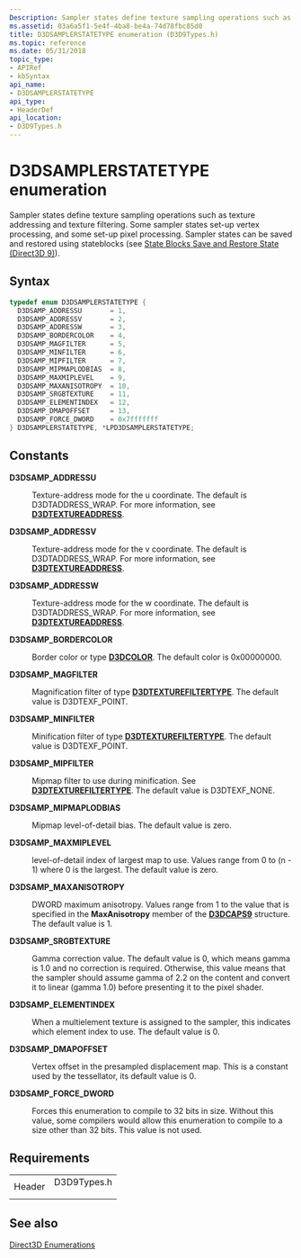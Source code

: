 ```yaml
---
Description: Sampler states define texture sampling operations such as texture addressing and texture filtering.
ms.assetid: 03a6a5f1-5e4f-4ba8-be4a-74d78fbc85d0
title: D3DSAMPLERSTATETYPE enumeration (D3D9Types.h)
ms.topic: reference
ms.date: 05/31/2018
topic_type: 
- APIRef
- kbSyntax
api_name: 
- D3DSAMPLERSTATETYPE
api_type: 
- HeaderDef
api_location: 
- D3D9Types.h
---
```


# D3DSAMPLERSTATETYPE enumeration

Sampler states define texture sampling operations such as texture addressing and texture filtering. Some sampler states set-up vertex processing, and some set-up pixel processing. Sampler states can be saved and restored using stateblocks (see [State Blocks Save and Restore State (Direct3D 9)](state-blocks-save-and-restore-state.md)).

## Syntax


```C++
typedef enum D3DSAMPLERSTATETYPE { 
  D3DSAMP_ADDRESSU       = 1,
  D3DSAMP_ADDRESSV       = 2,
  D3DSAMP_ADDRESSW       = 3,
  D3DSAMP_BORDERCOLOR    = 4,
  D3DSAMP_MAGFILTER      = 5,
  D3DSAMP_MINFILTER      = 6,
  D3DSAMP_MIPFILTER      = 7,
  D3DSAMP_MIPMAPLODBIAS  = 8,
  D3DSAMP_MAXMIPLEVEL    = 9,
  D3DSAMP_MAXANISOTROPY  = 10,
  D3DSAMP_SRGBTEXTURE    = 11,
  D3DSAMP_ELEMENTINDEX   = 12,
  D3DSAMP_DMAPOFFSET     = 13,
  D3DSAMP_FORCE_DWORD    = 0x7fffffff
} D3DSAMPLERSTATETYPE, *LPD3DSAMPLERSTATETYPE;
```



## Constants

<dl> <dt>

<span id="D3DSAMP_ADDRESSU"></span><span id="d3dsamp_addressu"></span>**D3DSAMP\_ADDRESSU**
</dt> <dd>

Texture-address mode for the u coordinate. The default is D3DTADDRESS\_WRAP. For more information, see [**D3DTEXTUREADDRESS**](https://msdn.microsoft.com/en-us/library/Bb172614(v=VS.85).aspx).

</dd> <dt>

<span id="D3DSAMP_ADDRESSV"></span><span id="d3dsamp_addressv"></span>**D3DSAMP\_ADDRESSV**
</dt> <dd>

Texture-address mode for the v coordinate. The default is D3DTADDRESS\_WRAP. For more information, see [**D3DTEXTUREADDRESS**](https://msdn.microsoft.com/en-us/library/Bb172614(v=VS.85).aspx).

</dd> <dt>

<span id="D3DSAMP_ADDRESSW"></span><span id="d3dsamp_addressw"></span>**D3DSAMP\_ADDRESSW**
</dt> <dd>

Texture-address mode for the w coordinate. The default is D3DTADDRESS\_WRAP. For more information, see [**D3DTEXTUREADDRESS**](https://msdn.microsoft.com/en-us/library/Bb172614(v=VS.85).aspx).

</dd> <dt>

<span id="D3DSAMP_BORDERCOLOR"></span><span id="d3dsamp_bordercolor"></span>**D3DSAMP\_BORDERCOLOR**
</dt> <dd>

Border color or type [**D3DCOLOR**](d3dcolor.md). The default color is 0x00000000.

</dd> <dt>

<span id="D3DSAMP_MAGFILTER"></span><span id="d3dsamp_magfilter"></span>**D3DSAMP\_MAGFILTER**
</dt> <dd>

Magnification filter of type [**D3DTEXTUREFILTERTYPE**](https://msdn.microsoft.com/en-us/library/Bb172615(v=VS.85).aspx). The default value is D3DTEXF\_POINT.

</dd> <dt>

<span id="D3DSAMP_MINFILTER"></span><span id="d3dsamp_minfilter"></span>**D3DSAMP\_MINFILTER**
</dt> <dd>

Minification filter of type [**D3DTEXTUREFILTERTYPE**](https://msdn.microsoft.com/en-us/library/Bb172615(v=VS.85).aspx). The default value is D3DTEXF\_POINT.

</dd> <dt>

<span id="D3DSAMP_MIPFILTER"></span><span id="d3dsamp_mipfilter"></span>**D3DSAMP\_MIPFILTER**
</dt> <dd>

Mipmap filter to use during minification. See [**D3DTEXTUREFILTERTYPE**](https://msdn.microsoft.com/en-us/library/Bb172615(v=VS.85).aspx). The default value is D3DTEXF\_NONE.

</dd> <dt>

<span id="D3DSAMP_MIPMAPLODBIAS"></span><span id="d3dsamp_mipmaplodbias"></span>**D3DSAMP\_MIPMAPLODBIAS**
</dt> <dd>

Mipmap level-of-detail bias. The default value is zero.

</dd> <dt>

<span id="D3DSAMP_MAXMIPLEVEL"></span><span id="d3dsamp_maxmiplevel"></span>**D3DSAMP\_MAXMIPLEVEL**
</dt> <dd>

level-of-detail index of largest map to use. Values range from 0 to (n - 1) where 0 is the largest. The default value is zero.

</dd> <dt>

<span id="D3DSAMP_MAXANISOTROPY"></span><span id="d3dsamp_maxanisotropy"></span>**D3DSAMP\_MAXANISOTROPY**
</dt> <dd>

DWORD maximum anisotropy. Values range from 1 to the value that is specified in the **MaxAnisotropy** member of the [**D3DCAPS9**](/windows/desktop/api/D3D9Caps/ns-d3d9caps-d3dcaps9) structure. The default value is 1.

</dd> <dt>

<span id="D3DSAMP_SRGBTEXTURE"></span><span id="d3dsamp_srgbtexture"></span>**D3DSAMP\_SRGBTEXTURE**
</dt> <dd>

Gamma correction value. The default value is 0, which means gamma is 1.0 and no correction is required. Otherwise, this value means that the sampler should assume gamma of 2.2 on the content and convert it to linear (gamma 1.0) before presenting it to the pixel shader.

</dd> <dt>

<span id="D3DSAMP_ELEMENTINDEX"></span><span id="d3dsamp_elementindex"></span>**D3DSAMP\_ELEMENTINDEX**
</dt> <dd>

When a multielement texture is assigned to the sampler, this indicates which element index to use. The default value is 0.

</dd> <dt>

<span id="D3DSAMP_DMAPOFFSET"></span><span id="d3dsamp_dmapoffset"></span>**D3DSAMP\_DMAPOFFSET**
</dt> <dd>

Vertex offset in the presampled displacement map. This is a constant used by the tessellator, its default value is 0.

</dd> <dt>

<span id="D3DSAMP_FORCE_DWORD"></span><span id="d3dsamp_force_dword"></span>**D3DSAMP\_FORCE\_DWORD**
</dt> <dd>

Forces this enumeration to compile to 32 bits in size. Without this value, some compilers would allow this enumeration to compile to a size other than 32 bits. This value is not used.

</dd> </dl>

## Requirements



|                   |                                                                                        |
|-------------------|----------------------------------------------------------------------------------------|
| Header<br/> | <dl> <dt>D3D9Types.h</dt> </dl> |



## See also

<dl> <dt>

[Direct3D Enumerations](dx9-graphics-reference-d3d-enums.md)
</dt> </dl>

 

 




